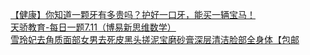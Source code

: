   
[【健康】你知道一颗牙有多贵吗？护好一口牙，能买一辆宝马！](http://www.dianyue.me/archives/493/qytnm6el5bp00a2q/)  
[天骄教育-每日一题7.11（博易新思维数学）](http://www.dianyue.me/archives/391/awazp0mvqyziesws/)  
[雪玲妃去角质面部女男去死皮黑头搓泥宝磨砂膏深层清洁脸部全身体【包邮](http://www.dianyue.me/archives/655/dajq154xie3tlsxk/)